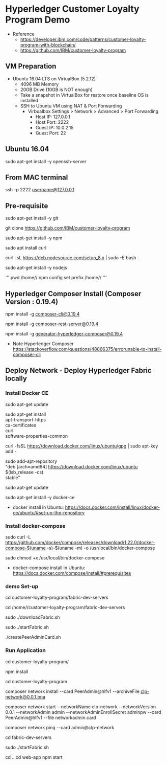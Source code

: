 # Hyperledger Customer Loyalty Program Demo

* Reference
  * https://developer.ibm.com/code/patterns/customer-loyalty-program-with-blockchain/
  * https://github.com/IBM/customer-loyalty-program

## VM Preparation
* Ubuntu 16.04 LTS on VirtualBox (5.2.12)
  * 4096 MB Memory
  * 20GB Drive (10GB is NOT enough)
  * Take a snapshot in VirtualBox for restore once baseline OS is installed
  * SSH to Ubuntu VM using NAT & Port Forwarding
    * Virbualbox Settings > Network > Advanced > Port Forwarding
      * Host IP: 127.0.0.1
      * Host Port: 2222
      * Guest IP: 10.0.2.15
      * Guest Port: 22

## Ubuntu 16.04

sudo apt-get install -y openssh-server

## From MAC terminal

ssh -p 2222 username@127.0.0.1

## Pre-requisite

sudo apt-get install -y git

git clone https://github.com/IBM/customer-loyalty-program

sudo apt-get install -y npm

sudo apt install curl

curl -sL https://deb.nodesource.com/setup_8.x | sudo -E bash -

sudo apt-get install -y nodejs

'''
pwd
/home/<username>/
npm config set prefix /home/<username>/
'''
 
## Hyperledger Composer Install (Composer Version : 0.19.4)

npm install -g composer-cli@0.19.4

npm install -g composer-rest-server@0.19.4

npm install -g generator-hyperledger-composer@0.19.4

* Note
Hyperledger Composer
https://stackoverflow.com/questions/48866375/errorunable-to-install-composer-cli

## Deploy Network - Deploy Hyperledger Fabric locally

### Install Docker CE

sudo apt-get update

sudo apt-get install \
    apt-transport-https \
    ca-certificates \
    curl \
    software-properties-common

curl -fsSL https://download.docker.com/linux/ubuntu/gpg | sudo apt-key add -

sudo add-apt-repository \
   "deb [arch=amd64] https://download.docker.com/linux/ubuntu \
   $(lsb_release -cs) \
   stable"

sudo apt-get update

sudo apt-get install -y docker-ce

* docker install in Ubuntu: https://docs.docker.com/install/linux/docker-ce/ubuntu/#set-up-the-repository

### Install docker-compose

sudo curl -L https://github.com/docker/compose/releases/download/1.22.0/docker-compose-$(uname -s)-$(uname -m) -o /usr/local/bin/docker-compose

sudo chmod +x /usr/local/bin/docker-compose

* docker-compose install in Ubuntu: https://docs.docker.com/compose/install/#prerequisites

### demo Set-up

cd customer-loyalty-program/fabric-dev-servers

cd /home/<username>/customer-loyalty-program/fabric-dev-servers

sudo ./downloadFabric.sh

sudo ./startFabric.sh

./createPeerAdminCard.sh

### Run Application

cd customer-loyalty-program/

npm install


cd customer-loyalty-program

composer network install --card PeerAdmin@hlfv1 --archiveFile clp-network@0.0.1.bna

composer network start --networkName clp-network --networkVersion 0.0.1 --networkAdmin admin --networkAdminEnrollSecret adminpw --card PeerAdmin@hlfv1 --file networkadmin.card

composer network ping --card admin@clp-network

cd fabric-dev-servers

sudo ./startFabric.sh

cd ..
cd web-app
npm start
